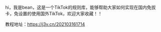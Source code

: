 hi，我是bean，这是一个TikTok的规则库，能够帮助大家如何实现在国内免拔卡，免设置的使用国外TikTok，欢迎大家收藏！！

教程地址：https://j3v.cn/202103161714
